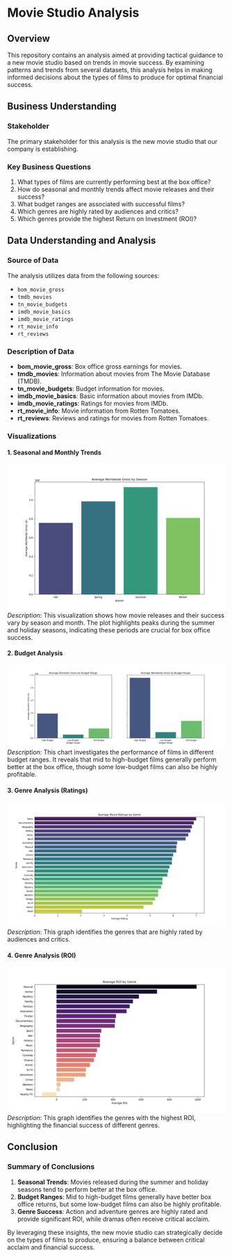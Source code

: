 # Movie Studio Analysis

## Overview

This repository contains an analysis aimed at providing tactical guidance to a new movie studio based on trends in movie success. By examining patterns and trends from several datasets, this analysis helps in making informed decisions about the types of films to produce for optimal financial success.

## Business Understanding

### Stakeholder
The primary stakeholder for this analysis is the new movie studio that our company is establishing.

### Key Business Questions
1. What types of films are currently performing best at the box office?
2. How do seasonal and monthly trends affect movie releases and their success?
3. What budget ranges are associated with successful films?
4. Which genres are highly rated by audiences and critics?
5. Which genres provide the highest Return on Investment (ROI)?

## Data Understanding and Analysis

### Source of Data
The analysis utilizes data from the following sources:
- `bom_movie_gross`
- `tmdb_movies`
- `tn_movie_budgets`
- `imdb_movie_basics`
- `imdb_movie_ratings`
- `rt_movie_info`
- `rt_reviews`

### Description of Data
- **bom_movie_gross**: Box office gross earnings for movies.
- **tmdb_movies**: Information about movies from The Movie Database (TMDB).
- **tn_movie_budgets**: Budget information for movies.
- **imdb_movie_basics**: Basic information about movies from IMDb.
- **imdb_movie_ratings**: Ratings for movies from IMDb.
- **rt_movie_info**: Movie information from Rotten Tomatoes.
- **rt_reviews**: Reviews and ratings for movies from Rotten Tomatoes.

### Visualizations

#### 1. Seasonal and Monthly Trends
![Seasonal Trends](https://github.com/am-eric/Film-Analysis/blob/v-notebook/worlwide_gross_seasons.png)
*Description*: This visualization shows how movie releases and their success vary by season and month. The plot highlights peaks during the summer and holiday seasons, indicating these periods are crucial for box office success.

#### 2. Budget Analysis
![Budget Analysis](https://github.com/am-eric/Film-Analysis/blob/v-notebook/budget_ranges.png)
*Description*: This chart investigates the performance of films in different budget ranges. It reveals that mid to high-budget films generally perform better at the box office, though some low-budget films can also be highly profitable.

#### 3. Genre Analysis (Ratings)
![Genre Ratings](https://github.com/am-eric/Film-Analysis/blob/v-notebook/genre_rating.png)
*Description*: This graph identifies the genres that are highly rated by audiences and critics.

#### 4. Genre Analysis (ROI)
![Genre ROI](https://github.com/am-eric/Film-Analysis/blob/v-notebook/genre_roi.png)
*Description*: This graph identifies the genres with the highest ROI, highlighting the financial success of different genres.

## Conclusion

### Summary of Conclusions
1. **Seasonal Trends**: Movies released during the summer and holiday seasons tend to perform better at the box office.
2. **Budget Ranges**: Mid to high-budget films generally have better box office returns, but some low-budget films can also be highly profitable.
3. **Genre Success**: Action and adventure genres are highly rated and provide significant ROI, while dramas often receive critical acclaim.

By leveraging these insights, the new movie studio can strategically decide on the types of films to produce, ensuring a balance between critical acclaim and financial success.
